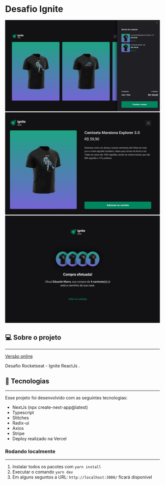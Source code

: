 # Desafio Ignite

<div align="center">
  <img
    width="768px"
    height="auto"
    alt="Homepage"
    title="HomePage"
    src="./src/assets/home_and_cart_ignite_shop.JPG"
  />
</div>
<div align="center">
  <img
    width="768px"
    height="auto"
    alt="page detail "
    title="Page Details"
    src="./src/assets/page_details.JPG"
  />
</div>
<div align="center">
  <img
    width="768px"
    height="auto"
    alt="page seccess"
    title="Page Success"
    src="./src/assets/page_success.JPG"
  />
</div>

## 💻 Sobre o projeto

---

<a href="https://github-blog-emarra.vercel.app/" target="_blank">Versão online</a>

Desafio Rocketseat - Ignite ReactJs .

## 🚀 Tecnologias

---

Esse projeto foi desenvolvido com as seguintes tecnologias:

- NextJs (npx create-next-app@latest)
- Typescript
- Stitches
- Radix-ui
- Axios
- Stripe
- Deploy realizado na Vercel

### Rodando localmente

---

1. Instalar todos os pacotes com `yarn install`
2. Executar o comando `yarn dev`
3. Em alguns seguntos a URL: `http://localhost:3000/` ficará disponível
